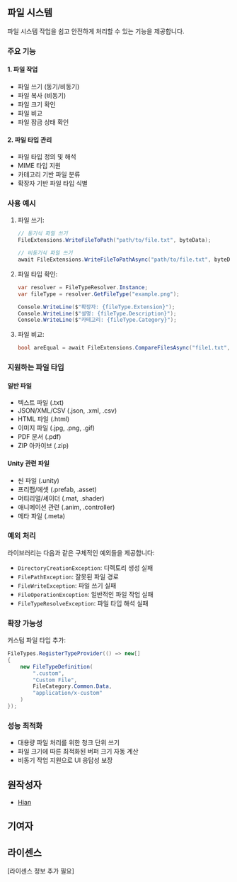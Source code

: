 ## 파일 시스템

파일 시스템 작업을 쉽고 안전하게 처리할 수 있는 기능을 제공합니다.

### 주요 기능

#### 1. 파일 작업
- 파일 쓰기 (동기/비동기)
- 파일 복사 (비동기)
- 파일 크기 확인
- 파일 비교
- 파일 잠금 상태 확인

#### 2. 파일 타입 관리
- 파일 타입 정의 및 해석
- MIME 타입 지원
- 카테고리 기반 파일 분류
- 확장자 기반 파일 타입 식별

### 사용 예시

1. 파일 쓰기:
    ```csharp
    // 동기식 파일 쓰기
    FileExtensions.WriteFileToPath("path/to/file.txt", byteData);
    
    // 비동기식 파일 쓰기
    await FileExtensions.WriteFileToPathAsync("path/to/file.txt", byteData);
    ```

2. 파일 타입 확인:
    ```csharp
    var resolver = FileTypeResolver.Instance;
    var fileType = resolver.GetFileType("example.png");
    
    Console.WriteLine($"확장자: {fileType.Extension}");
    Console.WriteLine($"설명: {fileType.Description}");
    Console.WriteLine($"카테고리: {fileType.Category}");
    ```

3. 파일 비교:
    ```csharp
    bool areEqual = await FileExtensions.CompareFilesAsync("file1.txt", "file2.txt");
    ```

### 지원하는 파일 타입

#### 일반 파일
- 텍스트 파일 (.txt)
- JSON/XML/CSV (.json, .xml, .csv)
- HTML 파일 (.html)
- 이미지 파일 (.jpg, .png, .gif)
- PDF 문서 (.pdf)
- ZIP 아카이브 (.zip)

#### Unity 관련 파일
- 씬 파일 (.unity)
- 프리팹/에셋 (.prefab, .asset)
- 머티리얼/셰이더 (.mat, .shader)
- 애니메이션 관련 (.anim, .controller)
- 메타 파일 (.meta)

### 예외 처리

라이브러리는 다음과 같은 구체적인 예외들을 제공합니다:
- `DirectoryCreationException`: 디렉토리 생성 실패
- `FilePathException`: 잘못된 파일 경로
- `FileWriteException`: 파일 쓰기 실패
- `FileOperationException`: 일반적인 파일 작업 실패
- `FileTypeResolveException`: 파일 타입 해석 실패

### 확장 가능성

커스텀 파일 타입 추가:
```csharp
FileTypes.RegisterTypeProvider(() => new[]
{
    new FileTypeDefinition(
        ".custom",
        "Custom File",
        FileCategory.Common.Data,
        "application/x-custom"
    )
});
```

### 성능 최적화
- 대용량 파일 처리를 위한 청크 단위 쓰기
- 파일 크기에 따른 최적화된 버퍼 크기 자동 계산
- 비동기 작업 지원으로 UI 응답성 보장

## 원작성자
- [Hian](https://github.com/creator-hian)

## 기여자

## 라이센스
[라이센스 정보 추가 필요]
